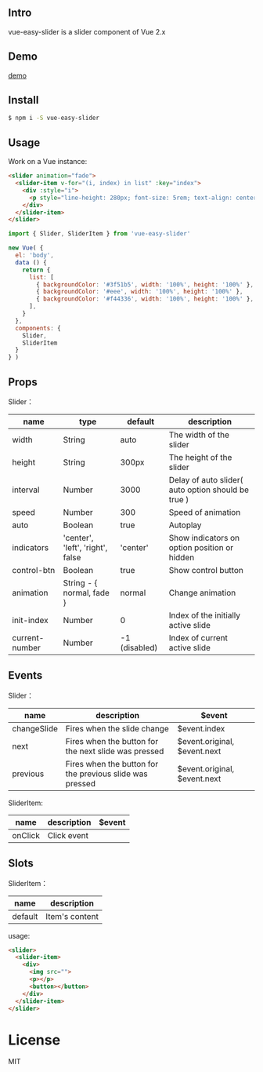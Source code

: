 ## Intro

vue-easy-slider is a slider component of Vue 2.x

## Demo

[demo](https://jsfiddle.net/su9zv0w9/69/)

## Install

```bash
$ npm i -S vue-easy-slider
```

## Usage

Work on a Vue instance:

```HTML
<slider animation="fade">
  <slider-item v-for="(i, index) in list" :key="index">
    <div :style="i">
      <p style="line-height: 280px; font-size: 5rem; text-align: center;">Page{{ index + 1 }}</p>
    </div>
  </slider-item>
</slider>
```

```JavaScript
import { Slider, SliderItem } from 'vue-easy-slider'

new Vue( {
  el: 'body',
  data () {
    return {
      list: [
        { backgroundColor: '#3f51b5', width: '100%', height: '100%' },
        { backgroundColor: '#eee', width: '100%', height: '100%' },
        { backgroundColor: '#f44336', width: '100%', height: '100%' },
      ],
    }
  },
  components: {
    Slider,
    SliderItem
  }
} )
```

## Props

Slider：

<table>
  <thead>
  <tr>
    <th>name</th>
    <th>type</th>
    <th>default</th>
    <th>description</th>
  </tr>
  </thead>
  <tbody>
    <tr>
      <td>width</td>
      <td>String</td>
      <td>auto</td>
      <td>The width of the slider</td>
    </tr>
    <tr>
      <td>height</td>
      <td>String</td>
      <td>300px</td>
      <td>The height of the slider</td>
    </tr>
    <tr>
      <td>interval</td>
      <td>Number</td>
      <td>3000</td>
      <td>Delay of auto slider( auto option should be true )</td>
    </tr>
    <tr>
      <td>speed</td>
      <td>Number</td>
      <td>300</td>
      <td>Speed of animation</td>
    </tr>
    <tr>
      <td>auto</td>
      <td>Boolean</td>
      <td>true</td>
      <td>Autoplay</td>
    </tr>
    <tr>
      <td>indicators</td>
      <td>'center', 'left', 'right', false</td>
      <td>'center'</td>
      <td>Show indicators on option position or hidden</td>
    </tr>
    <tr>
      <td>control-btn</td>
      <td>Boolean</td>
      <td>true</td>
      <td>Show control button</td>
    </tr>
    <tr>
      <td>animation</td>
      <td>String - { normal, fade }</td>
      <td>normal</td>
      <td>Change animation</td>
    </tr>
    <tr>
      <td>init-index</td>
      <td>Number</td>
      <td>0</td>
      <td>Index of the initially active slide</td>
    </tr>
    <tr>
      <td>current-number</td>
      <td>Number</td>
      <td>-1 (disabled)</td>
      <td>Index of current active slide</td>
    </tr>
  </tbody>
</table>

## Events

Slider：

<table>
  <thead>
  <tr>
    <th>name</th>
    <th>description</th>
    <th>$event</th>
  </tr>
  </thead>
  <tbody>
    <tr>
      <td>changeSlide</td>
      <td>Fires when the slide change</td>
      <td>$event.index</td>
    </tr>
    <tr>
      <td>next</td>
      <td>Fires when the button for the next slide was pressed</td>
      <td>$event.original, $event.next</td>
    </tr>
    <tr>
      <td>previous</td>
      <td>Fires when the button for the previous slide was pressed</td>
      <td>$event.original, $event.next</td>
    </tr>
  </tbody>
</table>

SliderItem:

<table>
  <thead>
  <tr>
    <th>name</th>
    <th>description</th>
    <th>$event</th>
  </tr>
  </thead>
  <tbody>
    <tr>
      <td>onClick</td>
      <td>Click event</td>
      <td></td>
    </tr>
  </tbody>
</table>

## Slots

SliderItem：

<table>
  <thead>
  <tr>
    <th>name</th>
    <th>description</th>
  </tr>
  </thead>
  <tbody>
    <tr>
      <td>default</td>
      <td>Item's content</td>
    </tr>
  </tbody>
</table>

usage:
```HTML
<slider>
  <slider-item>
    <div>
      <img src="">
      <p></p>
      <button></button>
    </div>
  </slider-item>
</slider>
```

# License
MIT
